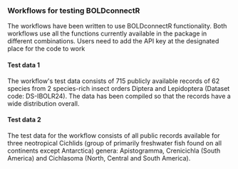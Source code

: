 ### Workflows for testing BOLDconnectR
The workflows have been written to use BOLDconnectR functionality. Both workflows use all the functions currently available in the package in different combinations. Users need to add the API key at the designated place for the code to work

#### Test data 1
The workflow's test data consists of 715 publicly available records of 62 species from 2 species-rich insect orders Diptera and Lepidoptera (Dataset code: DS-IBOLR24). The data has been compiled so that the records have a wide distribution overall.

#### Test data 2
The test data for the workflow consists of all public records available for three neotropical Cichlids (group of primarily freshwater fish found on all continents except Antarctica) genera: Apistogramma, Crenicichla (South America) and Cichlasoma (North, Central and South America).
